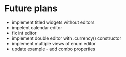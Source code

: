 # Future plans

* implement titled widgets without editors
* impelent calendar editor
* fix int editor
* implement double editor with .currency() constructor
* implement multiple views of enum editor
* update example - add combo properties
